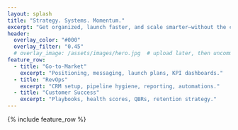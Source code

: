 ```yaml
---
layout: splash
title: "Strategy. Systems. Momentum."
excerpt: "Get organized, launch faster, and scale smarter—without the chaos."
header:
  overlay_color: "#000"
  overlay_filter: "0.45"
  # overlay_image: /assets/images/hero.jpg  # upload later, then uncomment this line
feature_row:
  - title: "Go-to-Market"
    excerpt: "Positioning, messaging, launch plans, KPI dashboards."
  - title: "RevOps"
    excerpt: "CRM setup, pipeline hygiene, reporting, automations."
  - title: "Customer Success"
    excerpt: "Playbooks, health scores, QBRs, retention strategy."
---
```


{% include feature_row %}
